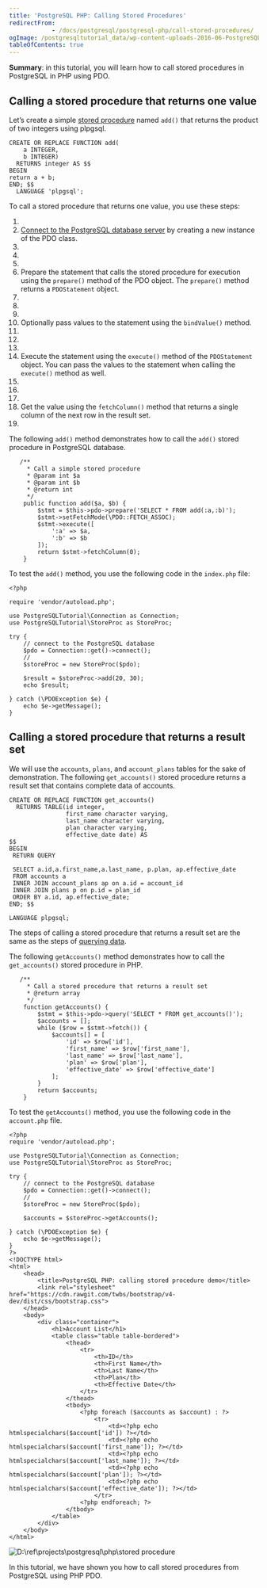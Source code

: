 ```yaml
---
title: 'PostgreSQL PHP: Calling Stored Procedures'
redirectFrom: 
            - /docs/postgresql/postgresql-php/call-stored-procedures/
ogImage: /postgresqltutorial_data/wp-content-uploads-2016-06-PostgreSQL-PHP-store-procedure.png
tableOfContents: true
---
```



**Summary**: in this tutorial, you will learn how to call stored procedures in PostgreSQL in PHP using PDO.





## Calling a stored procedure that returns one value





Let’s create a simple [stored procedure](https://www.postgresqltutorial.com/postgresql-php/call-stored-procedures/) named `add()` that returns the product of two integers using plpgsql.





```
CREATE OR REPLACE FUNCTION add(
    a INTEGER,
    b INTEGER)
  RETURNS integer AS $$
BEGIN
return a + b;
END; $$
  LANGUAGE 'plpgsql';
```





To call a stored procedure that returns one value, you use these steps:





1. 
2. [Connect to the PostgreSQL database server](https://www.postgresqltutorial.com/postgresql-php/connect/) by creating a new instance of the PDO class.
3. 
4.
5. 
6. Prepare the statement that calls the stored procedure for execution using the `prepare()` method of the PDO object. The `prepare()` method returns a `PDOStatement` object.
7. 
8.
9. 
10. Optionally pass values to the statement using the `bindValue()` method.
11. 
12.
13. 
14. Execute the statement using the `execute()` method of the `PDOStatement` object. You can pass the values to the statement when calling the `execute()` method as well.
15. 
16.
17. 
18. Get the value using the `fetchColumn()` method that returns a single column of the next row in the result set.
19. 





The following `add()` method demonstrates how to call the `add()` stored procedure in PostgreSQL database.





```
   /**
     * Call a simple stored procedure
     * @param int $a
     * @param int $b
     * @return int
     */
    public function add($a, $b) {
        $stmt = $this->pdo->prepare('SELECT * FROM add(:a,:b)');
        $stmt->setFetchMode(\PDO::FETCH_ASSOC);
        $stmt->execute([
            ':a' => $a,
            ':b' => $b
        ]);
        return $stmt->fetchColumn(0);
    }
```





To test the `add()` method, you use the following code in the `index.php` file:





```
<?php

require 'vendor/autoload.php';

use PostgreSQLTutorial\Connection as Connection;
use PostgreSQLTutorial\StoreProc as StoreProc;

try {
    // connect to the PostgreSQL database
    $pdo = Connection::get()->connect();
    //
    $storeProc = new StoreProc($pdo);

    $result = $storeProc->add(20, 30);
    echo $result;

} catch (\PDOException $e) {
    echo $e->getMessage();
}
```





## Calling a stored procedure that returns a result set





We will use the `accounts`, `plans`, and `account_plans` tables for the sake of demonstration. The following `get_accounts()` stored procedure returns a result set that contains complete data of accounts.





```
CREATE OR REPLACE FUNCTION get_accounts()
  RETURNS TABLE(id integer,
                first_name character varying,
                last_name character varying,
                plan character varying,
                effective_date date) AS
$$
BEGIN
 RETURN QUERY

 SELECT a.id,a.first_name,a.last_name, p.plan, ap.effective_date
 FROM accounts a
 INNER JOIN account_plans ap on a.id = account_id
 INNER JOIN plans p on p.id = plan_id
 ORDER BY a.id, ap.effective_date;
END; $$

LANGUAGE plpgsql;
```





The steps of calling a stored procedure that returns a result set are the same as the steps of [querying data](https://www.postgresqltutorial.com/postgresql-php/query/).





The following `getAccounts()` method demonstrates how to call the `get_accounts()` stored procedure in PHP.





```
   /**
     * Call a stored procedure that returns a result set
     * @return array
     */
    function getAccounts() {
        $stmt = $this->pdo->query('SELECT * FROM get_accounts()');
        $accounts = [];
        while ($row = $stmt->fetch()) {
            $accounts[] = [
                'id' => $row['id'],
                'first_name' => $row['first_name'],
                'last_name' => $row['last_name'],
                'plan' => $row['plan'],
                'effective_date' => $row['effective_date']
            ];
        }
        return $accounts;
    }
```





To test the `getAccounts()` method, you use the following code in the `account.php` file.





```
<?php
require 'vendor/autoload.php';

use PostgreSQLTutorial\Connection as Connection;
use PostgreSQLTutorial\StoreProc as StoreProc;

try {
    // connect to the PostgreSQL database
    $pdo = Connection::get()->connect();
    //
    $storeProc = new StoreProc($pdo);

    $accounts = $storeProc->getAccounts();

} catch (\PDOException $e) {
    echo $e->getMessage();
}
?>
<!DOCTYPE html>
<html>
    <head>
        <title>PostgreSQL PHP: calling stored procedure demo</title>
        <link rel="stylesheet" href="https://cdn.rawgit.com/twbs/bootstrap/v4-dev/dist/css/bootstrap.css">
    </head>
    <body>
        <div class="container">
            <h1>Account List</h1>
            <table class="table table-bordered">
                <thead>
                    <tr>
                        <th>ID</th>
                        <th>First Name</th>
                        <th>Last Name</th>
                        <th>Plan</th>
                        <th>Effective Date</th>
                    </tr>
                </thead>
                <tbody>
                    <?php foreach ($accounts as $account) : ?>
                        <tr>
                            <td><?php echo htmlspecialchars($account['id']) ?></td>
                            <td><?php echo htmlspecialchars($account['first_name']); ?></td>
                            <td><?php echo htmlspecialchars($account['last_name']); ?></td>
                            <td><?php echo htmlspecialchars($account['plan']); ?></td>
                            <td><?php echo htmlspecialchars($account['effective_date']); ?></td>
                        </tr>
                    <?php endforeach; ?>
                </tbody>
            </table>
        </div>
    </body>
</html>
```





![D:\ref\projects\postgresql\php\stored procedure](/postgresqltutorial_data/wp-content-uploads-2016-06-PostgreSQL-PHP-store-procedure.png)





In this tutorial, we have shown you how to call stored procedures from PostgreSQL using PHP PDO.


